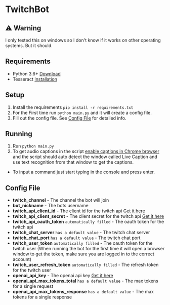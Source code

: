 # TwitchBot

## :warning: Warning
I only tested this on windows so I don't know if it works on other operating systems. But it should.

## Requirements
- Python 3.6+ [Download](https://www.python.org/downloads/)
- Tesseract [Installation](https://tesseract-ocr.github.io/tessdoc/Installation.html)

## Setup
1. Install the requirements `pip install -r requirements.txt`
2. For the First time run `python main.py` and it will create a config file.
3. Fill out the config file. See [Config File](#Config-File) for detailed info.

## Running
1. Run `python main.py`
2. To get audio captions in the script [enable captions in Chrome browser](https://support.google.com/chrome/answer/10538231) and the script should auto detect the window called Live Caption and use text recognition from that window to get the captions.
- To input a command just start typing in the console and press enter.

## Config File
- **twitch_channel** - The channel the bot will join
- **bot_nickname** - The bots username
- **twitch_api_client_id** - The client id for the twitch api [Get it here](https://dev.twitch.tv/console/apps)
- **twitch_api_client_secret** - The client secret for the twitch api [Get it here](https://dev.twitch.tv/console/apps)
- **twitch_api_oauth_token** `automatically filled` - The oauth token for the twitch api
- **twitch_chat_server** `has a default value` - The twitch chat server
- **twitch_chat_port** `has a default value` - The twitch chat port
- **twitch_user_token** `automatically filled` - The oauth token for the twitch user (When running the bot for the first time it will open a browser window to get the token, make sure you are logged in to the correct account)
- **twitch_user_refresh_token** `automatically filled` - The refresh token for the twitch user
- **openai_api_key** - The openai api key [Get it here](https://platform.openai.com/account/api-keys)
- **openai_api_max_tokens_total** `has a default value` - The max tokens for a single request
- **openai_api_max_tokens_response** `has a default value` - The max tokens for a single response